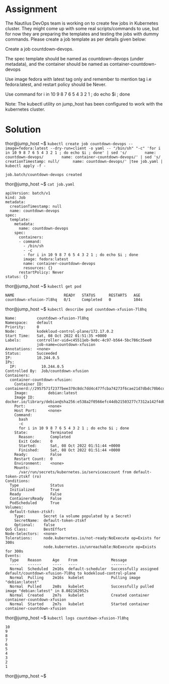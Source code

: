 # Assignment
The Nautilus DevOps team is working on to create few jobs in Kubernetes cluster. They might come up with some real scripts/commands to use, but for now they are preparing the templates and testing the jobs with dummy commands. Please create a job template as per details given below:



Create a job countdown-devops.

The spec template should be named as countdown-devops (under metadata), and the container should be named as container-countdown-devops

Use image fedora with latest tag only and remember to mention tag i.e fedora:latest, and restart policy should be Never.

Use command for i in 10 9 8 7 6 5 4 3 2 1 ; do echo $i ; done

Note: The kubectl utility on jump_host has been configured to work with the kubernetes cluster.
# Solution
thor@jump_host ~$ `kubectl create job countdown-devops --image=fedora:latest --dry-run=client -o yaml -- "/bin/sh" "-c" 'for i in 10 9 8 7 6 5 4 3 2 1 ; do echo $i ; done' | sed 's/        name: countdown-devops/        name: container-countdown-devops/' | sed 's/      creationTimestamp: null/      name: countdown-devops/' |tee job.yaml | kubectl apply -f -`
```
job.batch/countdown-devops created
```
thor@jump_host ~$ `cat job.yaml`
```
apiVersion: batch/v1
kind: Job
metadata:
  creationTimestamp: null
  name: countdown-devops
spec:
  template:
    metadata:
      name: countdown-devops
    spec:
      containers:
      - command:
        - /bin/sh
        - -c
        - for i in 10 9 8 7 6 5 4 3 2 1 ; do echo $i ; done
        image: fedora:latest
        name: container-countdown-devops
        resources: {}
      restartPolicy: Never
status: {}
```
thor@jump_host ~$ `kubectl get pod`
```
NAME                      READY   STATUS      RESTARTS   AGE
countdown-xfusion-7l8hq   0/1     Completed   0          104s
```
thor@jump_host ~$ `kubectl describe pod countdown-xfusion-7l8hq`
```
Name:         countdown-xfusion-7l8hq
Namespace:    default
Priority:     0
Node:         kodekloud-control-plane/172.17.0.2
Start Time:   Sat, 08 Oct 2022 01:51:35 +0000
Labels:       controller-uid=c45511eb-9e0c-4c97-b564-5bc786c35ee0
              job-name=countdown-xfusion
Annotations:  <none>
Status:       Succeeded
IP:           10.244.0.5
IPs:
  IP:           10.244.0.5
Controlled By:  Job/countdown-xfusion
Containers:
  container-countdown-xfusion:
    Container ID:  containerd://2957571f2377bee370c8dc7dd4c477fcba74273f6cae21d7dbdc70b6cda3dd52
    Image:         debian:latest
    Image ID:      docker.io/library/debian@sha256:e538a2f0566efc44db21503277c7312a142f4d0dedc5d2886932b92626104bff
    Port:          <none>
    Host Port:     <none>
    Command:
      bash
      -c
      for i in 10 9 8 7 6 5 4 3 2 1 ; do echo $i ; done
    State:          Terminated
      Reason:       Completed
      Exit Code:    0
      Started:      Sat, 08 Oct 2022 01:51:44 +0000
      Finished:     Sat, 08 Oct 2022 01:51:44 +0000
    Ready:          False
    Restart Count:  0
    Environment:    <none>
    Mounts:
      /var/run/secrets/kubernetes.io/serviceaccount from default-token-ztskf (ro)
Conditions:
  Type              Status
  Initialized       True 
  Ready             False 
  ContainersReady   False 
  PodScheduled      True 
Volumes:
  default-token-ztskf:
    Type:        Secret (a volume populated by a Secret)
    SecretName:  default-token-ztskf
    Optional:    false
QoS Class:       BestEffort
Node-Selectors:  <none>
Tolerations:     node.kubernetes.io/not-ready:NoExecute op=Exists for 300s
                 node.kubernetes.io/unreachable:NoExecute op=Exists for 300s
Events:
  Type    Reason     Age    From               Message
  ----    ------     ----   ----               -------
  Normal  Scheduled  2m16s  default-scheduler  Successfully assigned default/countdown-xfusion-7l8hq to kodekloud-control-plane
  Normal  Pulling    2m16s  kubelet            Pulling image "debian:latest"
  Normal  Pulled     2m8s   kubelet            Successfully pulled image "debian:latest" in 8.082162952s
  Normal  Created    2m7s   kubelet            Created container container-countdown-xfusion
  Normal  Started    2m7s   kubelet            Started container container-countdown-xfusion
```
thor@jump_host ~$ `kubectl logs countdown-xfusion-7l8hq`
```
10
9
8
7
6
5
4
3
2
1
```
thor@jump_host ~$ 
